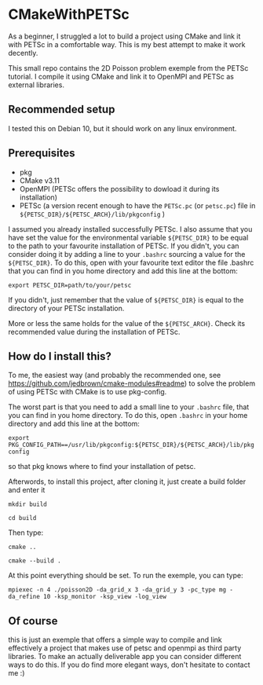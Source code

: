 # CMakeWithPETSc
As a beginner, I struggled a lot to build a project using CMake and link it with PETSc in a comfortable way. This is my best attempt to make it work decently.

This small repo contains the 2D Poisson problem exemple from the PETSc tutorial. I compile it using CMake and link it to OpenMPI and PETSc as external libraries.

## Recommended setup
I tested this on Debian 10, but it should work on any linux environment.

## Prerequisites
* pkg
* CMake v3.11
* OpenMPI (PETSc offers the possibility to dowload it during its installation)
* PETSc (a version recent enough to have the `PETSc.pc` (or `petsc.pc`) file in `${PETSC_DIR}/${PETSC_ARCH}/lib/pkgconfig` )

I assumed you already installed successfully PETSc. I also assume that you have set the value for the environmental variable `${PETSC_DIR}` to be equal to the path to your favourite installation of PETSc. If you didn't, you can consider doing it by adding a line to your `.bashrc` sourcing a value for the `${PETSC_DIR}`. To do this, open with your favourite text editor the file .bashrc that you can find in you home directory and add this line at the bottom:

`export PETSC_DIR=path/to/your/petsc`

If you didn't, just remember that the value of `${PETSC_DIR}` is equal to the directory of your PETSc installation.

More or less the same holds for the value of the `${PETSC_ARCH}`. Check its recommended value during the installation of PETSc.

## How do I install this?
To me, the easiest way (and probably the recommended one, see https://github.com/jedbrown/cmake-modules#readme) to solve the problem of using PETSc with CMake is to use pkg-config.

The worst part is that you need to add a small line to your `.bashrc` file, that you can find in you home directory. To do this, open `.bashrc` in your home directory and add this line at the bottom:

`export PKG_CONFIG_PATH==/usr/lib/pkgconfig:${PETSC_DIR}/${PETSC_ARCH}/lib/pkgconfig`

so that pkg knows where to find your installation of petsc.

Afterwords, to install this project, after cloning it, just create a build folder and enter it

`mkdir build`

`cd build`

Then type:

`cmake ..`

`cmake --build .`

At this point everything should be set. To run the exemple, you can type:

`mpiexec -n 4 ./poisson2D -da_grid_x 3 -da_grid_y 3 -pc_type mg -da_refine 10 -ksp_monitor -ksp_view -log_view`

## Of course
this is just an exemple that offers a simple way to compile and link effectively a project that makes use of petsc and openmpi as third party libraries. To make an actually deliverable app you can consider different ways to do this. If you do find more elegant ways, don't hesitate to contact me :)

